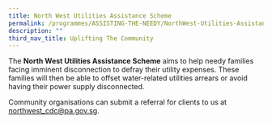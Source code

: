 ```yaml
---
title: North West Utilities Assistance Scheme
permalink: /programmes/ASSISTING-THE-NEEDY/NorthWest-Utilities-Assistance-Scheme/
description: ""
third_nav_title: Uplifting The Community
---
```

<meta name="description" content="North West Utilities Assistance scheme">


The **North West Utilities Assistance Scheme** aims to help needy families facing imminent disconnection to defray their utility expenses. These families will then be able to offset water-related utilities arrears or avoid having their power supply disconnected.

Community organisations can submit a referral for clients to us at northwest_cdc@pa.gov.sg.